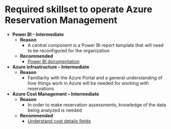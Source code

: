 
# Required skillset to operate Azure Reservation Management

- **Power BI – Intermediate**
  - **Reason**
    - A central component is a Power BI report template that will need to be reconfigured for the organization
  - **Recommended**
    - [Power BI documentation](https://learn.microsoft.com/en-us/power-bi/)
- **Azure infrastructure – Intermediate**
  - **Reason**
    - Familiarity with the Azure Portal and a general understanding of how things work in Azure will be needed for working with reservations
- **Azure Cost Management – Intermediate**
  - **Reason**
    - In order to make reservation assessments, knowledge of the data being analyzed is needed
  - **Recommended**
    - [Understand cost details fields](https://learn.microsoft.com/en-us/azure/cost-management-billing/automate/understand-usage-details-fields)
